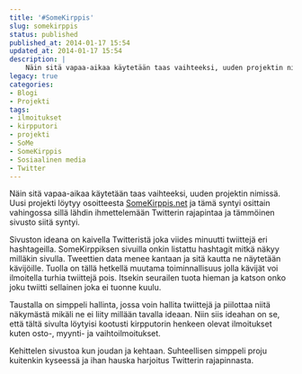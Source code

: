 ```yaml
---
title: '#SomeKirppis'
slug: somekirppis
status: published
published_at: 2014-01-17 15:54
updated_at: 2014-01-17 15:54
description: |
    Näin sitä vapaa-aikaa käytetään taas vaihteeksi, uuden projektin nimissä. Uusi projekti löytyy osoitteesta SomeKirppis.net ja tämä syntyi osittain vahingossa sillä lähdin ihmettelemään Twitterin rajapintaa ja tämmöinen sivusto siitä syntyi. Sivuston ideana on kaivella Twitteristä joka viides minuutti twiittejä eri hashtageilla. SomeKirppiksen sivuilla onkin listattu hashtagit mitkä näkyy milläkin sivulla. Tweettien data menee kantaan ja sitä… Jatka lukemista #SomeKirppis
legacy: true
categories:
- Blogi
- Projekti
tags:
- ilmoitukset
- kirpputori
- projekti
- SoMe
- SomeKirppis
- Sosiaalinen media
- Twitter
---
```


<p>Näin sitä vapaa-aikaa käytetään taas vaihteeksi, uuden projektin nimissä. Uusi projekti löytyy osoitteesta <a href="http://somekirppis.net" target="_blank">SomeKirppis.net</a> ja tämä syntyi osittain vahingossa sillä lähdin ihmettelemään Twitterin rajapintaa ja tämmöinen sivusto siitä syntyi.</p>
<p>Sivuston ideana on kaivella Twitteristä joka viides minuutti twiittejä eri hashtageilla. SomeKirppiksen sivuilla onkin listattu hashtagit mitkä näkyy milläkin sivulla. Tweettien data menee kantaan ja sitä kautta ne näytetään kävijöille. Tuolla on tällä hetkellä muutama toiminnallisuus jolla kävijät voi ilmoitella turhia twiittejä pois. Itsekin seurailen tuota hieman ja katson onko joku twiitti sellainen joka ei tuonne kuulu.</p>
<p>Taustalla on simppeli hallinta, jossa voin hallita twiittejä ja piilottaa niitä näkymästä mikäli ne ei liity millään tavalla ideaan. Niin siis ideahan on se, että tältä sivulta löytyisi kootusti kirpputorin henkeen olevat ilmoitukset kuten osto-, myynti- ja vaihtoilmoitukset.</p>
<p>Kehittelen sivustoa kun joudan ja kehtaan. Suhteellisen simppeli proju kuitenkin kyseessä ja ihan hauska harjoitus Twitterin rajapinnasta.</p>